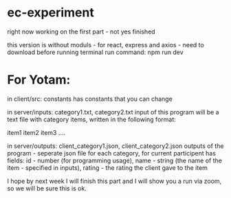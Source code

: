 # ec-experiment

right now working on the first part - not yes finished

this version is without moduls - for react, express and axios - need to download before running
terminal run command: npm run dev

# For Yotam:
in client/src: constants
has constants that you can change

in server/inputs: category1.txt, category2.txt
input of this program will be a text file with category items, written in the following format:

item1
item2
item3
....

in server/outputs: client_category1.json, client_category2.json
outputs of the program - seperate json file for each category, for current participent
has fields: id - number (for programming usage), name - string (the name of the item - specified in inputs), rating - the rating the client gave to the item

I hope by next week I will finish this part and I will show you a run via zoom, so we will be sure this is ok.
